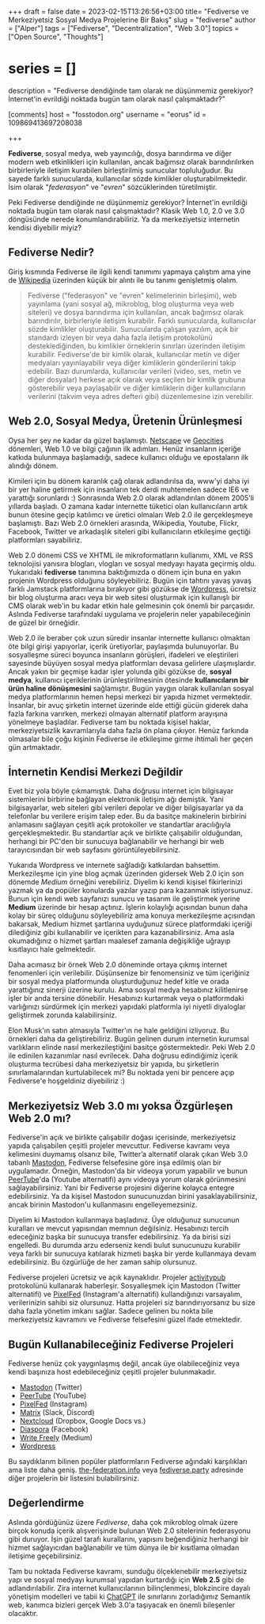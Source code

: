 +++
draft = false
date = 2023-02-15T13:26:56+03:00
title= "Fediverse ve Merkeziyetsiz Sosyal Medya Projelerine Bir Bakış"
slug = "fediverse"
author = ["Alper"]
tags = ["Fediverse", "Decentralization", "Web 3.0"]
topics = ["Open Source", "Thoughts"]
# series = []
description = "Fediverse dendiğinde tam olarak ne düşünmemiz gerekiyor? İnternet'in evrildiği noktada bugün tam olarak nasıl çalışmaktadır?"

[comments]
host = "fosstodon.org"
username = "eorus"
id = 109869413697208038


+++

**Fediverse**, sosyal medya, web yayıncılığı, dosya barındırma ve diğer modern web etkinlikleri için kullanılan, ancak bağımsız olarak barındırılırken birbirleriyle iletişim kurabilen birleştirilmiş sunucular topluluğudur. Bu sayede farklı sunucularda, kullanıcılar sözde kimlikler oluşturabilmektedir. İsim olarak "*federasyon*" ve "*evren*" sözcüklerinden türetilmiştir.

Peki Fediverse dendiğinde ne düşünmemiz gerekiyor? İnternet'in evrildiği noktada bugün tam olarak nasıl çalışmaktadır? Klasik Web 1.0, 2.0 ve 3.0 döngüsünde nerede konumlandırabiliriz. Ya da merkeziyetsiz internetin kendisi diyebilir miyiz?

## Fediverse Nedir?

Giriş kısmında Fediverse ile ilgili kendi tanımımı yapmaya çalıştım ama yine de [Wikipedia](https://en.wikipedia.org/wiki/Fediverse) üzerinden küçük bir alıntı ile bu tanımı genişletmiş olalım.

> Fediverse ("federasyon" ve "evren" kelimelerinin birleşimi), web yayınlama (yani sosyal ağ, mikroblog, blog oluşturma veya web siteleri) ve dosya barındırma için kullanılan, ancak bağımsız olarak barındırılır, birbirleriyle iletişim kurabilir. Farklı sunucularda, kullanıcılar sözde kimlikler oluşturabilir. Sunucularda çalışan yazılım, açık bir standardı izleyen bir veya daha fazla iletişim protokolünü desteklediğinden, bu kimlikler örneklerin sınırları üzerinden iletişim kurabilir. Fediverse'de bir kimlik olarak, kullanıcılar metin ve diğer medyaları yayınlayabilir veya diğer kimliklerin gönderilerini takip edebilir. Bazı durumlarda, kullanıcılar verileri (video, ses, metin ve diğer dosyalar) herkese açık olarak veya seçilen bir kimlik grubuna gösterebilir veya paylaşabilir ve diğer kimliklerin diğer kullanıcıların verilerini (takvim veya adres defteri gibi) düzenlemesine izin verebilir.

## Web 2.0, Sosyal Medya, Üretenin Ürünleşmesi

Oysa her şey ne kadar da güzel başlamıştı. [Netscape](https://en.wikipedia.org/wiki/Netscape) ve [Geocities](https://en.wikipedia.org/wiki/Yahoo!_GeoCities) dönemleri, Web 1.0 ve bilgi çağının ilk adımları. Henüz insanların içeriğe katkıda bulunmaya başlamadığı, sadece kullanıcı olduğu ve epostaların ilk alındığı dönem.

Kimileri için bu dönem karanlık çağ olarak adlandırılsa da, www'yi daha iyi bir yer haline getirmek için insanların tek derdi muhtemelen sadece IE6 ve yarattığı sorunlardı :) Sonrasında Web 2.0 olarak adlandırılan dönem 2005'li yıllarda başladı. O zamana kadar internette tüketici olan kullanıcıların artık bunun ötesine geçip katılımcı ve üretici olmaları Web 2.0 ile gerçekleşmeye başlamıştı. Bazı Web 2.0 örnekleri arasında, Wikipedia, Youtube, Flickr, Facebook, Twitter ve arkadaşlık siteleri gibi kullanıcıların etkileşime geçtiği platformları sayabiliriz.

Web 2.0 dönemi CSS ve XHTML ile mikroformatların kullanımı, XML ve RSS teknolojisi yanısıra blogları, vlogları ve sosyal medyayı hayata geçirmiş oldu. Yukarıdaki **fediverse** tanımına baktığımızda o dönem için buna en yakın projenin Wordpress olduğunu söyleyebiliriz. Bugün için tahtını yavaş yavaş farklı Jamstack platformlarına bırakıyor gibi gözükse de [Wordpress](https://wordpress.org/), ücretsiz bir blog oluşturma aracı veya bir web sitesi oluşturmak için kullanışlı bir CMS olarak web'in bu kadar etkin hale gelmesinin çok önemli bir parçasıdır. Aslında Fediverse tarafındaki uygulama ve projelerin neler yapabileceğinin de güzel bir örneğidir.

Web 2.0 ile beraber çok uzun süredir insanlar internette kullanıcı olmaktan öte bilgi girişi yapıyorlar, içerik üretiyorlar, paylaşımda bulunuyorlar. Bu sosyalleşme süreci boyunca insanların görüşleri, ifadeleri ve eleştirileri sayesinde büyüyen sosyal medya platformları devasa gelirlere ulaşmışlardır. Ancak yakın bir geçmişe kadar işler yolunda gibi gözükse de, **sosyal medya**, kullanıcı içeriklerinin ürünleştirilmesinin ötesinde **kullanıcıların bir ürün haline dönüşmesini** sağlamıştır. Bugün yaygın olarak kullanılan sosyal medya platformlarının hemen hepsi merkezi bir yapıda hizmet vermektedir. İnsanlar, bir avuç şirketin internet üzerinde elde ettiği gücün giderek daha fazla farkına varırken, merkezi olmayan alternatif platform arayışına yönelmeye başladılar. Fediverse tam bu noktada kişisel haklar, merkeziyetsizlik kavramlarıyla daha fazla ön plana çıkıyor. Henüz farkında olmasalar bile çoğu kişinin Fediverse ile etkileşime girme ihtimali her geçen gün artmaktadır.

## İnternetin Kendisi Merkezi Değildir

Evet biz yola böyle çıkmamıştık. Daha doğrusu internet için bilgisayar sistemlerini birbirine bağlayan elektronik iletişim ağı demiştik. Yani bilgisayarlar, web siteleri gibi verileri depolar ve diğer bilgisayarlar ya da telefonlar bu verilere erişim talep eder. Bu da basitçe makinelerin birbirini anlamasını sağlayan çeşitli açık protokoller ve standartlar aracılığıyla gerçekleşmektedir. Bu standartlar açık ve birlikte çalışabilir olduğundan, herhangi bir PC'den bir sunucuya bağlanabilir ve herhangi bir web tarayıcısından bir web sayfasını görüntüleyebilirsiniz.

Yukarıda Wordpress ve internete sağladığı katkılardan bahsettim. Merkezileşme için yine blog açmak üzerinden gidersek Web 2.0 için son dönemde *Medium* örneğini verebiliriz. Diyelim ki kendi kişisel fikirlerinizi yazmak ya da popüler konularda yazılar yazıp para kazanmak istiyorsunuz. Bunun için kendi web sayfanızı sunucu ve tasarım ile geliştirmek yerine **Medium** üzerinde bir hesap açtınız. İşlerin kolaylığı açısından bunun daha kolay bir süreç olduğunu söyleyebiliriz ama konuya merkezileşme açısından bakarsak, Medium hizmet şartlarına uyduğunuz sürece platformdaki içeriği dilediğiniz gibi kullanabilir ve içerikten para kazanabilirsiniz. Ama asla okumadığınız o hizmet şartları maalesef zamanla değişikliğe uğrayıp kısıtlayıcı hale gelmektedir.

Daha acımasız bir örnek Web 2.0 döneminde ortaya çıkmış internet fenomenleri için verilebilir. Düşünsenize bir fenomensiniz ve tüm içeriğiniz bir sosyal medya platformunda oluşturduğunuz hedef kitle ve orada yarattığınız sinerji üzerine kurulu. Ama sosyal medya hesabınız kilitlenirse işler bir anda tersine dönebilir. Hesabınızı kurtarmak veya o platformdaki varlığınızı sürdürmek için merkezi yapıdaki platformla iyi niyetli diyaloglar geliştirmek zorunda kalabilirsiniz.

Elon Musk'ın satın almasıyla Twitter'ın ne hale geldiğini izliyoruz. Bu örnekleri daha da geliştirebiliriz. Bugün gelinen durum internetin kurumsal varlıkların elinde nasıl merkezileştiğini basitçe göstermektedir. Peki Web 2.0 ile edinilen kazanımlar nasıl evrilecek. Daha doğrusu edindiğimiz içerik oluşturma tecrübesi daha merkeziyetsiz bir yapıda, bu şirketlerin sınırlamalarından kurtulabilecek mi? Bu noktada yeni bir pencere açıp Fediverse'e hoşgeldiniz diyebiliriz :)

## Merkeziyetsiz Web 3.0 mı yoksa Özgürleşen Web 2.0 mı?

Fediverse'in açık ve birlikte çalışabilir doğası içerisinde, merkeziyetsiz yapıda çalışabilen çeşitli projeler mevcuttur. Fediverse kavramı veya kelimesini duymamış olsanız bile, Twitter’a alternatif olarak çıkan Web 3.0 tabanlı [Mastodon](https://joinmastodon.org/), Fediverse felsefesine göre inşa edilmiş olan bir uygulamadır. Örneğin, Mastodon'da bir videoya yorum yapabilir ve bunun [PeerTube](https://joinpeertube.org/)'da (Youtube alternatifi) aynı videoya yorum olarak görünmesini sağlayabilirsiniz. Yani bir Fediverse projesini diğerine kolayca entegre edebilirsiniz. Ya da kişisel Mastodon sunucunuzdan birini yasaklayabilirsiniz, ancak birinin Mastodon'u kullanmasını engelleyemezsiniz.

Diyelim ki Mastodon kullanmaya başladınız. Üye olduğunuz sunucunun kuralları ve mevcut yapısından memnun değilsiniz. Hesabınızı tercih edeceğiniz başka bir sunucuya transfer edebilirsiniz. Ya da birisi sizi engelledi. Bu durumda arzu ederseniz kendi bulut sunucunuzu kurabilir veya farklı bir sunucuya katılarak hizmeti başka bir yerde kullanmaya devam edebilirsiniz. Bu özgürlüğe de her zaman sahip olursunuz.

Fediverse projeleri ücretsiz ve açık kaynaklıdır. Projeler [activitypub](https://activitypub.rocks/) protokolünü kullanarak haberleşir. Sosyalleşmek için Mastodon (Twitter alternatifi) ve [PixelFed](https://pixelfed.org/) (Instagram'a alternatifi) kullandığınızı varsayalım, verilerinizin sahibi siz olursunuz. Hatta projeleri siz barındırıyorsanız bu size daha fazla yönetim imkanı sağlar. Sadece gelinen bu nokta bile merkeziyetsiz kavramını ve Fediverse felsefesini güzel ifade etmektedir.

## Bugün Kullanabileceğiniz Fediverse Projeleri

Fediverse henüz çok yaygınlaşmış değil, ancak üye olabileceğiniz veya kendi başınıza host edebileceğiniz çeşitli projeler bulunmakadır.

* [Mastodon](https://joinmastodon.org/) (Twitter)
* [PeerTube](https://joinpeertube.org/) (YouTube)
* [PixelFed](https://pixelfed.org/) (Instagram)
* [Matrix](https://matrix.org/) (Slack, Discord)
* [Nextcloud](https://nextcloud.com/) (Dropbox, Google Docs vs.)
* [Diaspora](https://diasporafoundation.org/) (Facebook)
* [Write Freely](https://writefreely.org/) (Medium)
* [Wordpress](https://wordpress.org/)

Bu saydıklarım bilinen popüler platformların Fediverse ağındaki karşılıkları ama liste daha geniş. [the-federation.info](https://the-federation.info) veya [fediverse.party](https://fediverse.party) adresinde diğer projelerin bir listesini bulabilirsiniz.

## Değerlendirme

Aslında gördüğünüz üzere *Fediverse*, daha çok mikroblog olmak üzere birçok konuda içerik alışverişinde bulunan Web 2.0 sitelerinin federasyonu gibi duruyor. İşin güzel tarafı kurallarını, yapısını beğendiğiniz herhangi bir hizmet sağlayıcıdan bağlanabilir ve tüm dünya ile bir kısıtlama olmadan iletişime geçebilirsiniz.

Tam bu noktada Fediverse kavramı, sunduğu ölçeklenebilir merkeziyetsiz yapı ve sosyal medyayı kurumsal yapıdan kurtardığı için **Web 2.5** gibi de adlandırılabilir. Zira internet kullanıcılarının bilinçlenmesi, blokzincire dayalı yönetişim modelleri ve tabii ki [ChatGPT](https://openai.com/blog/chatgpt/) ile sınırlarını zorladığımız Semantik web, kanımca bizleri gerçek Web 3.0'a taşıyacak en önemli bileşenler olacaktır.
